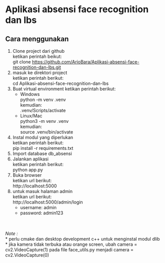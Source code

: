# Aplikasi absensi face recognition dan lbs
 
## Cara menggunakan
1. Clone project dari github
   <br>
   ketikan perintah beikut:
   <br>
   git clone https://github.com/ArioBara/Aplikasi-absensi-face-recognition-dan-lbs.git
3. masuk ke direktori project
   <br>
   ketikan perintah berikut:
   <br>
   cd Aplikasi-absensi-face-recognition-dan-lbs
4. Buat virtual environment ketikan perintah berikut:
   - Windows
     <br>
     python -m venv .venv
     <br>
     kemudian:
     <br>
     .venv/Scripts/activate
   - Linux/Mac
     <br>
     python3 -m venv .venv
     <br>
     kemudian:
     <br>
     source .venv/bin/activate
5. Instal modul yang diperlukan
   <br>
   ketikan perintah berikut:
   <br>
   pip install -r requirements.txt
6. Import database db_absensi
7. Jalankan aplikasi
   <br>
   ketikan perintah berikut:
   <br>
   python app.py
8. Buka browser
   <br>
   ketikan url berikut:
   <br>
   http://localhost:5000
9. untuk masuk halaman admin
    <br>
    ketikan url berikut:
    <br>
    http://localhost:5000/admin/login
   <br>
   - username: admin
   - password: admin123
<br>
<br>
<i>Note :</i>
<br>
* perlu cmake dan desktop development c++ untuk menginstal modul dlib
  <br>
* jika kamera tidak terbuka atau orange screen, ubah camera = cv2.VideoCapture(1) pada file face_utils.py menjadi camera = cv2.VideoCapture(0)
